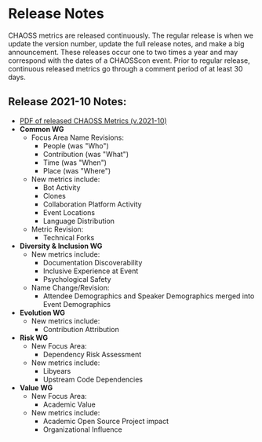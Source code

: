 # Release Notes

CHAOSS metrics are released continuously. The regular release is when we update the version number, update the full release notes, and make a big announcement. These releases occur one to two times a year and may correspond with the dates of a CHAOSScon event. Prior to regular release, continuous released metrics go through a comment period of at least 30 days.

## Release 2021-10 Notes:

- [PDF of released CHAOSS Metrics (v.2021-10)](https://chaoss.github.io/website/release/release-pdfs/CHAOSS-Metrics-Release-2021-10.pdf)  
- **Common WG**
    * Focus Area Name Revisions:  
        - People (was "Who")  
        - Contribution (was "What")  
        - Time (was "When")  
        - Place (was "Where")  
    * New metrics include:   
        - Bot Activity
        - Clones
        - Collaboration Platform Activity
        - Event Locations
        - Language Distribution  
    * Metric Revision:    
        - Technical Forks          
- **Diversity & Inclusion WG**
    * New metrics include:  
        - Documentation Discoverability  
        - Inclusive Experience at Event  
        - Psychological Safety  
    * Name Change/Revision:  
        - Attendee Demographics and Speaker Demographics merged into Event Demographics  
- **Evolution WG**
    * New metrics include:  
        - Contribution Attribution                
- **Risk WG**
    * New Focus Area:  
        - Dependency Risk Assessment  
    * New metrics include:  
        - Libyears  
        - Upstream Code Dependencies  
- **Value WG**
    * New Focus Area:  
        - Academic Value  
    * New metrics include:  
        - Academic Open Source Project impact  
        - Organizational Influence 
